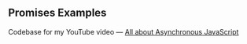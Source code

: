 ## Promises Examples

Codebase for my YouTube video — [All about Asynchronous JavaScript](https://youtu.be/VyIK6SV5f7o)
